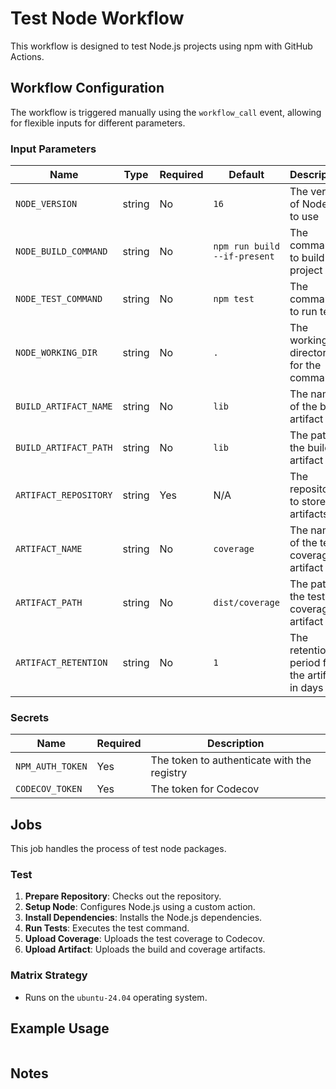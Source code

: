 # Test Node Workflow

This workflow is designed to test Node.js projects using npm with GitHub Actions.

## Workflow Configuration

The workflow is triggered manually using the `workflow_call` event, allowing for flexible inputs for different parameters.

### Input Parameters

| Name                  | Type   | Required | Default                      | Description                                   |
| --------------------- | ------ | -------- | ---------------------------- | --------------------------------------------- |
| `NODE_VERSION`        | string | No       | `16`                         | The version of Node.js to use                 |
| `NODE_BUILD_COMMAND`  | string | No       | `npm run build --if-present` | The command to build the project              |
| `NODE_TEST_COMMAND`   | string | No       | `npm test`                   | The command to run tests                      |
| `NODE_WORKING_DIR`    | string | No       | `.`                          | The working directory for the commands        |
| `BUILD_ARTIFACT_NAME` | string | No       | `lib`                        | The name of the build artifact                |
| `BUILD_ARTIFACT_PATH` | string | No       | `lib`                        | The path to the build artifact                |
| `ARTIFACT_REPOSITORY` | string | Yes      | N/A                          | The repository to store artifacts             |
| `ARTIFACT_NAME`       | string | No       | `coverage`                   | The name of the test coverage artifact        |
| `ARTIFACT_PATH`       | string | No       | `dist/coverage`              | The path to the test coverage artifact        |
| `ARTIFACT_RETENTION`  | string | No       | `1`                          | The retention period for the artifact in days |

### Secrets

| Name             | Required | Description                                 |
| ---------------- | -------- | ------------------------------------------- |
| `NPM_AUTH_TOKEN` | Yes      | The token to authenticate with the registry |
| `CODECOV_TOKEN`  | Yes      | The token for Codecov                       |

## Jobs

This job handles the process of test node packages.

### Test

1. **Prepare Repository**: Checks out the repository.
2. **Setup Node**: Configures Node.js using a custom action.
3. **Install Dependencies**: Installs the Node.js dependencies.
4. **Run Tests**: Executes the test command.
5. **Upload Coverage**: Uploads the test coverage to Codecov.
6. **Upload Artifact**: Uploads the build and coverage artifacts.

### Matrix Strategy

- Runs on the `ubuntu-24.04` operating system.

## Example Usage

```yaml

```

## Notes
